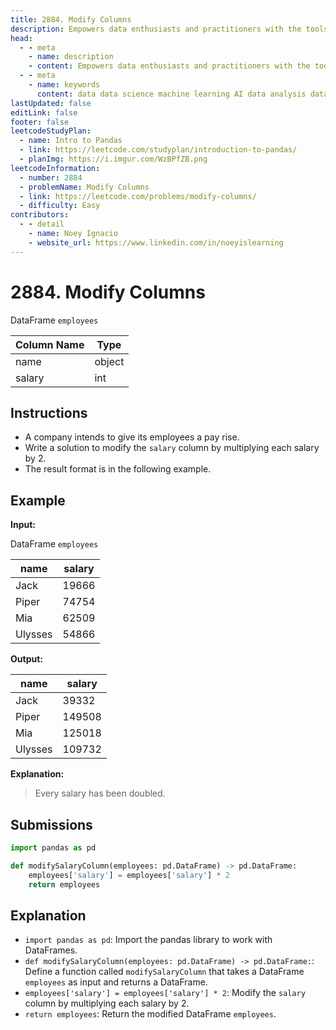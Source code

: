 ```yaml
---
title: 2884. Modify Columns
description: Empowers data enthusiasts and practitioners with the tools and knowledge to unlock the potential of data.
head:
  - - meta
    - name: description
    - content: Empowers data enthusiasts and practitioners with the tools and knowledge to unlock the potential of data.
  - - meta
    - name: keywords
      content: data data science machine learning AI data analysis data-driven data enthusiasts data practitioners
lastUpdated: false
editLink: false
footer: false
leetcodeStudyPlan:
  - name: Intro to Pandas
  - link: https://leetcode.com/studyplan/introduction-to-pandas/
  - planImg: https://i.imgur.com/WzBPfZB.png
leetcodeInformation:
  - number: 2884
  - problemName: Modify Columns
  - link: https://leetcode.com/problems/modify-columns/
  - difficulty: Easy
contributors:
  - - detail
    - name: Noey Ignacio
    - website_url: https://www.linkedin.com/in/noeyislearning
---
```


# 2884. Modify Columns

DataFrame `employees`

<ScrollableTableContainer>

| Column Name | Type   |
| ----------- | ------ |
| name        | object |
| salary      | int    |

</ScrollableTableContainer>

## Instructions

- A company intends to give its employees a pay rise.
- Write a solution to modify the `salary` column by multiplying each salary by 2.
- The result format is in the following example.

## Example

**Input:**

DataFrame `employees`

<ScrollableTableContainer>

| name    | salary |
| ------- | ------ |
| Jack    | 19666  |
| Piper   | 74754  |
| Mia     | 62509  |
| Ulysses | 54866  |

</ScrollableTableContainer>

**Output:**

<ScrollableTableContainer>

| name    | salary |
| ------- | ------ |
| Jack    | 39332  |
| Piper   | 149508 |
| Mia     | 125018 |
| Ulysses | 109732 |

</ScrollableTableContainer>

**Explanation:**

> Every salary has been doubled.

## Submissions

```python :line-numbers
import pandas as pd

def modifySalaryColumn(employees: pd.DataFrame) -> pd.DataFrame:
    employees['salary'] = employees['salary'] * 2
    return employees
```

## Explanation

<CustomAccordion title="Python (Pandas)" submitted_by="@noeyislearning" submit_website_url="https://www.linkedin.com/in/noeyislearning" :collapsed=false>

- `import pandas as pd`: Import the pandas library to work with DataFrames.
- `def modifySalaryColumn(employees: pd.DataFrame) -> pd.DataFrame:`: Define a function called `modifySalaryColumn` that takes a DataFrame `employees` as input and returns a DataFrame.
- `employees['salary'] = employees['salary'] * 2`: Modify the `salary` column by multiplying each salary by 2.
- `return employees`: Return the modified DataFrame `employees`.

</CustomAccordion>
